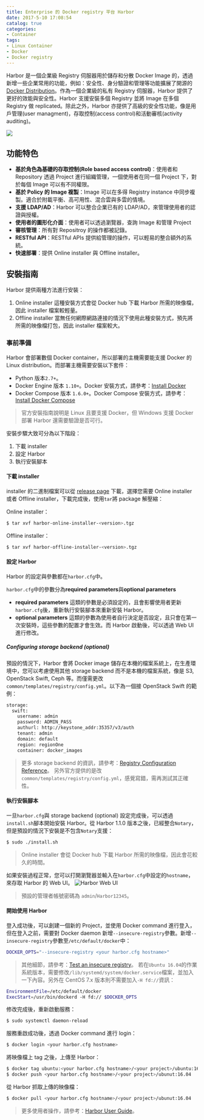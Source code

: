 ```yaml
---
title: Enterprise 的 Docker registry 平台 Harbor
date: 2017-5-10 17:08:54
catalog: true
categories:
- Container
tags:
- Linux Container
- Docker
- Docker registry
---
```

Harbor 是一個企業級 Registry 伺服器用於儲存和分散 Docker Image 的，透過新增一些企業常用的功能，例如：安全性、身分驗證和管理等功能擴展了開源的 [Docker Distribution](https://github.com/docker/distribution)。作為一個企業級的私有 Registry 伺服器，Harbor 提供了更好的效能與安全性。Harbor 支援安裝多個 Registry 並將 Image 在多個 Registry 做 replicated。除此之外，Harbor 亦提供了高級的安全性功能，像是用戶管理(user managment)，存取控制(access control)和活動審核(activity auditing)。

![](/images/docker/harbor_logo.png)
<!--more-->

## 功能特色
- **基於角色為基礎的存取控制(Role based access control)**：使用者和 Repository 透過 Project 進行組織管理，一個使用者在同一個 Project 下，對於每個 Image 可以有不同權限。
- **基於 Policy 的 Image 複製**：Image 可以在多得 Registry instance 中同步複製。適合於附載平衡、高可用性、混合雲與多雲的情境。
- **支援 LDAP/AD**：Harbor 可以整合企業已有的 LDAP/AD，來管理使用者的認證與授權。
- **使用者的圖形化介面**：使用者可以透過瀏覽器，查詢 Image 和管理 Project
- **審核管理**：所有對 Repositroy 的操作都被記錄。
- **RESTful API**：RESTful APIs 提供給管理的操作，可以輕易的整合額外的系統。
- **快速部署**：提供 Online installer 與 Offline installer。

## 安裝指南
Harbor 提供兩種方法進行安裝：
1. Online installer
    這種安裝方式會從 Docker hub 下載 Harbor 所需的映像檔，因此 installer 檔案較輕量。
2. Offline installer
    當無任何網際網路連接的情況下使用此種安裝方式，預先將所需的映像檔打包，因此 installer 檔案較大。

### 事前準備
Harbor 會部署數個 Docker container，所以部署的主機需要能支援 Docker 的 Linux distribution。而部署主機需要安裝以下套件：
* Python 版本`2.7+`。
* Docker Engine 版本 `1.10+`。Docker 安裝方式，請參考：[Install Docker](https://docs.docker.com/engine/installation/)
* Docker Compose 版本 `1.6.0+`。Docker Compose 安裝方式，請參考：[Install Docker Compose](https://docs.docker.com/compose/install/)

> 官方安裝指南說明是 Linux 且要支援 Docker，但 Windows 支援 Docker 部署 Harbor 還需要驗證是否可行。

安裝步驟大致可分為以下階段：
1. 下載 installer
2. 設定 Harbor
3. 執行安裝腳本

#### 下載 installer
installer 的二進制檔案可以從 [release page](https://github.com/vmware/harbor/releases) 下載，選擇您需要 Online installer 或者 Offline installer，下載完成後，使用`tar`將 package 解壓縮：

Online installer：
```sh
$ tar xvf harbor-online-installer-<version>.tgz
```

Offline installer：
```sh
$ tar xvf harbor-offline-installer-<version>.tgz
```

#### 設定 Harbor
Harbor 的設定與參數都在`harbor.cfg`中。

`harbor.cfg`中的參數分為**required parameters**與**optional parameters**
* **required parameters**
    這類的參數是必須設定的，且會影響使用者更新`harbor.cfg`後，重新執行安裝腳本來重新安裝 Harbor。
* **optional parameters**
    這類的參數為使用者自行決定是否設定，且只會在第一次安裝時，這些參數的配置才會生效。而 Harbor 啟動後，可以透過 Web UI 進行修改。

##### Configuring storage backend (optional)
預設的情況下，Harbor 會將 Docker image 儲存在本機的檔案系統上，在生產環境中，您可以考慮使用其他 storage backend 而不是本機的檔案系統，像是 S3, OpenStack Swift, Ceph 等。而僅需更改 `common/templates/registry/config.yml`。以下為一個接 OpenStack Swift 的範例：
```sh
storage:
  swift:
    username: admin
    password: ADMIN_PASS
    authurl: http://keystone_addr:35357/v3/auth
    tenant: admin
    domain: default
    region: regionOne
    container: docker_images
```
> 更多 storage backend 的資訊，請參考：[Registry Configuration Reference](https://docs.docker.com/registry/configuration/)。
> 另外官方提供的是改 `common/templates/registry/config.yml`，感覺寫錯，需再測試其正確性。

#### 執行安裝腳本
一旦`harbor.cfg`與 storage backend (optional) 設定完成後，可以透過`install.sh`腳本開始安裝 Harbor。從 Harbor 1.1.0 版本之後，已經整合`Notary`，但是預設的情況下安裝是不包含`Notary`支援：
```sh
$ sudo ./install.sh
```
> Online installer 會從 Docker hub 下載 Harbor 所需的映像檔，因此會花較久的時間。

如果安裝過程正常，您可以打開瀏覽器並輸入在`harbor.cfg`中設定的`hostname`，來存取 Harbor 的 Web UI。
![Harbor Web UI](https://i.imgur.com/jBVsr49.png)
> 預設的管理者帳號密碼為 `admin`/`Harbor12345`。

#### 開始使用 Harbor
登入成功後，可以創建一個新的 Project，並使用 Docker command 進行登入，但在登入之前，需要對 Docker daemon 新增`--insecure-registry`參數。新增`--insecure-registry`參數至`/etc/default/docker`中：
```sh
DOCKER_OPTS="--insecure-registry <your harbor.cfg hostname>"
```
> 其他細節，請參考：[Test an insecure registry](https://docs.docker.com/registry/insecure/#deploying-a-plain-http-registry)。
> 若在`Ubuntu 16.04`的作業系統版本，需要修改`/lib/systemd/system/docker.service`檔案，並加入一下內容。另外在 CentOS 7.x 版本則不需要加入`-H fd://`資訊：
```sh
EnvironmentFile=/etc/default/docker
ExecStart=/usr/bin/dockerd -H fd:// $DOCKER_OPTS
```

修改完成後，重新啟動服務：
```sh
$ sudo systemctl daemon-reload
```

服務重啟成功後，透過 Docker command 進行 login：
```sh
$ docker login <your harbor.cfg hostname>
```

將映像檔上 tag 之後，上傳至 Harbor：
```sh
$ docker tag ubuntu:<your harbor.cfg hostname>/<your project>/ubuntu:16.04
$ docker push <your harbor.cfg hostname>/<your project>/ubunut:16.04
```

從 Harbor 抓取上傳的映像檔：
```sh
$ docker pull <your harbor.cfg hostname>/<your project>/ubunut:16.04
```
> 更多使用者操作，請參考：[Harbor User Guide](https://github.com/vmware/harbor/blob/master/docs/user_guide.md)。
